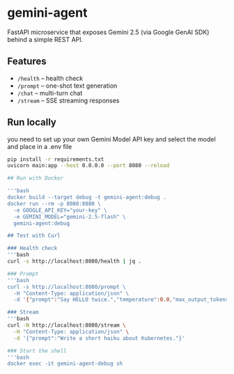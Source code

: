 # gemini-agent

FastAPI microservice that exposes Gemini 2.5 (via Google GenAI SDK) behind a simple REST API.

## Features
- `/health` – health check
- `/prompt` – one-shot text generation
- `/chat` – multi-turn chat
- `/stream` – SSE streaming responses

## Run locally
you need to set up your own Gemini Model API key and select the model and place in a .env file 

```bash
pip install -r requirements.txt
uvicorn main:app --host 0.0.0.0 --port 8080 --reload

## Run with Docker

'''bash
docker build --target debug -t gemini-agent:debug .
docker run --rm -p 8080:8080 \
  -e GOOGLE_API_KEY="your-key" \
  -e GEMINI_MODEL="gemini-2.5-flash" \
  gemini-agent:debug

## Test with Curl

### Health check
'''bash
curl -s http://localhost:8080/health | jq .

### Prompt
'''bash
curl -s http://localhost:8080/prompt \
  -H "Content-Type: application/json" \
  -d '{"prompt":"Say HELLO twice.","temperature":0.0,"max_output_tokens":10}' | jq .

### Stream
'''bash
curl -N http://localhost:8080/stream \
  -H "Content-Type: application/json" \
  -d '{"prompt":"Write a short haiku about Kubernetes."}'

### Start the shell
'''bash
docker exec -it gemini-agent-debug sh

